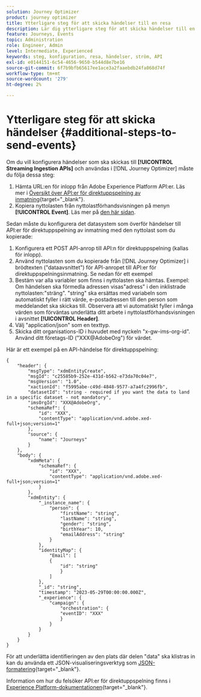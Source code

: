 ```yaml
---
solution: Journey Optimizer
product: journey optimizer
title: Ytterligare steg för att skicka händelser till en resa
description: Lär dig ytterligare steg för att skicka händelser till en resa
feature: Journeys, Events
topic: Administration
role: Engineer, Admin
level: Intermediate, Experienced
keywords: steg, konfiguration, resa, händelser, ström, API
exl-id: e0144151-6c54-4656-9650-b544d8e7be16
source-git-commit: 6f7b9bfb65617ee1ace3a2faaebdb24fa068d74f
workflow-type: tm+mt
source-wordcount: '279'
ht-degree: 2%

---
```


# Ytterligare steg för att skicka händelser {#additional-steps-to-send-events}

Om du vill konfigurera händelser som ska skickas till **[!UICONTROL Streaming Ingestion APIs]** och användas i [!DNL Journey Optimizer] måste du följa dessa steg:

1. Hämta URL:en för inlopp från Adobe Experience Platform API:er. Läs mer i [Översikt över API:er för direktuppspelning av inmatning](https://experienceleague.adobe.com/docs/experience-platform/ingestion/streaming/overview.html?lang=sv){target="_blank"}.
1. Kopiera nyttolasten från nyttolastförhandsvisningen på menyn **[!UICONTROL Event]**. Läs mer på [den här sidan](../event/about-creating.md#define-the-payload-fields).

Sedan måste du konfigurera det datasystem som överför händelser till API:er för direktuppspelning av inmatning med den nyttolast som du kopierade:

1. Konfigurera ett POST API-anrop till API:n för direktuppspelning (kallas för inlopp).
1. Använd nyttolasten som du kopierade från [!DNL Journey Optimizer] i brödtexten (&quot;dataavsnittet&quot;) för API-anropet till API:er för direktuppspelningsinmatning. Se nedan för ett exempel
1. Bestäm var alla variabler som finns i nyttolasten ska hämtas. Exempel: Om händelsen ska förmedla adressen visas&quot;adress&quot; i den inklistrade nyttolasten:&quot;sträng&quot;. &quot;string&quot; ska ersättas med variabeln som automatiskt fyller i rätt värde, e-postadressen till den person som meddelandet ska skickas till. Observera att vi automatiskt fyller i många värden som förväntas underlätta ditt arbete i nyttolastförhandsvisningen i avsnittet **[!UICONTROL Header]**.
1. Välj &quot;application/json&quot; som en texttyp.
1. Skicka ditt organisations-ID i huvudet med nyckeln &quot;x-gw-ims-org-id&quot;. Använd ditt företags-ID (&quot;XXX@AdobeOrg&quot;) för värdet.

Här är ett exempel på en API-händelse för direktuppspelning:

```
{
    "header": {
        "msgType": "xdmEntityCreate",
        "msgId": "c25585b9-252e-431d-b562-e73da70c04e7",
        "msgVersion": "1.0",
        "xactionId": "f5995abe-c49d-4848-9577-a7a4fc2996fb",
        "datasetId": "string - required if you want the data to land in a specific dataset - not mandatory",
        "imsOrgId": "XXX@AdobeOrg",
        "schemaRef": {
            "id": "XXX",
            "contentType": "application/vnd.adobe.xed-full+json;version=1"
        },
        "source": {
            "name": "Journeys"
        }
    },
    "body": {
        "xdmMeta": {
            "schemaRef": {
                "id": "XXX",
                "contentType": "application/vnd.adobe.xed-full+json;version=1"
            }
        },
        "xdmEntity": {
            "_instance_name": {
                "person": {
                    "firstName": "string",
                    "lastName": "string",
                    "gender": "string",
                    "birthYear": 10,
                    "emailAddress": "string"
                }
            },
            "identityMap": {
                "Email": [
                {
                    "id": "string"
                    }
                ]
            },
            "_id": "string",
            "timestamp": "2023-05-29T00:00:00.000Z",
            "_experience": {
                "campaign": {
                    "orchestration": {
                    "eventID": "XXX"
                    }
                }
            }
        }
    }
}
```

För att underlätta identifieringen av den plats där delen &quot;data&quot; ska klistras in kan du använda ett JSON-visualiseringsverktyg som [JSON-formatering](https://jsonformatter.curiousconcept.com){target="_blank"}.

Information om hur du felsöker API:er för direktuppspelning finns i [Experience Platform-dokumentationen](https://experienceleague.adobe.com/docs/experience-platform/ingestion/streaming/troubleshooting.html){target="_blank"}.
